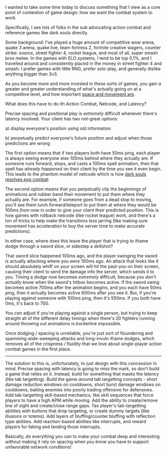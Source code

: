 I wanted to take some time today to discuss something that I view as a core
point of contention of game design: how we want the combat system to work.

Specifically, I see lots of folks in the sub advocating action combat and
reference games like dark souls directly.

Some background: I've played a huge amount of competitive wow arena, quake 3
arena, quake live, team fortress 2, fortnite creative wagers, counter strike:
source, street fighter 4, rocket league, and most of all, super smash bros
melee. In the games with ELO systems, I tend to be top 0.1%, and I travelled
around and consistently placed in the money in street fighter 4 and smash. I
prefer games with little RNG, prefer solo-play, and generally dislike anything
bigger than 3v3.

As you become more and more invested in these sorts of games, you gain a
greater and greater understanding of what's actually going on at a competitive
level, and how important [space and movement
are](https://youtu.be/Lr797uB41WU?t=45).

What does this have to do ith Action Combat, Netcode, and Latency?

Precise spacing and positional play is *extremely* difficult whenever there's
latency involved. Your client has two not-great options:

a) display everyone's position using old information

b) perpetually predict everyone's future position and adjust when those
predictions are wrong

The first option means that if two players both have 50ms ping, each player is
always seeing everyone else 100ms behind where they actually are. If someone
runs forward, stops, and casts a 100ms spell animation, then that spell has
*already happened* on their client by the time you see it even begin. This
leads to the phantom model of netcode which is how [dark souls resolves pvp
combat](https://youtu.be/XiFzQLUA1oA): 

The second option means that you perpetually clip the beginnings of animations
and rubber band their movement to put them where they actually are. For
example, if someone goes from a dead stop to moving, you'll see them lurch
forward/teleport to put them at where they would be 100ms *from now* in order
to give your client their predicted position. This is how games with rollback
netcode (like rocket league) work, and there's a ton of tricks to help make the
transitions less jarring (like making sure movement has acceleration to buy the
server time to make accurate predictions).

In either case, where does this leave the player that is trying to iframe dodge
through a sword slice, or sidestep a skillshot?

That sword slice happened 100ms ago, and the player swinging the sword is
actually attacking where you *were* 100ms ago. An attack that looks like it
should absolutely whiff on your screen will hit the past-you on their screen,
causing their client to send the damage info the server, which sends it to you.
Timing a dodge now becomes *extremely* difficult, because you *don't actually
know* when the sword's hitbox becomes active. If the sword swing becomes active
700ms after the animation begins, and you each have 50ms ping, then it actually
becomes active 600ms after *you* see it. But, if you're playing against someone
with 100ms ping, then it's 550ms. If you both have 0ms, it's back to 700.

You *can* adjust if you're playing against a single person, but trying to keep
straight all of the different delay timings when there's 20 fighters running
around throwing out animations is borderline impossible.

Once dodging / spacing is unreliable, you're just sort of floundering and
spamming wide-sweeping attacks and long-invuln iframe dodges, which removes all
of the crispness / fluidity that we love about single-player action combat
games in the first place.

-----

The solution to this is, unfortunately, to just design with this concession in
mind. Precise spacing with latency is going to miss the mark, so don't build a
game that relies on it. Instead, build for something that masks the latency
(like tab targetting). Build the game *around* tab targetting concepts - short
damage reduction windows on cooldowns, short burst damage windows on cooldowns,
baiting enemies into poorly trading offensive for defensives. Add
tab-targetting skill-based mechanics, like skill sequences that force players
to have a high APM while moving. Add the ability to create/remove line of sight
and create/close range gaps. Tax player's tab-targetting abilities with buttons
that drop targeting, or create dummy targets (like illusions or totems). Add
layers of bluffing/counter bluffing with reflection type abilities. Add
reaction-based abilities like interrupts, and reward players for faking and
landing those interrupts.

Basically, do everything you can to make your combat deep and interesting
*without* making it rely on spacing when you *know* you have to support
unfavorable network conditions!
